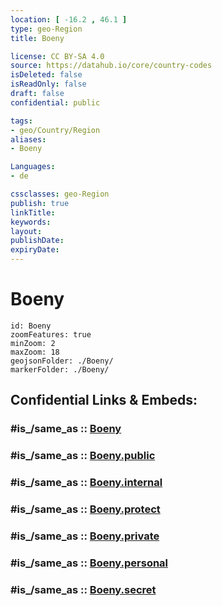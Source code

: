```yaml
---
location: [ -16.2 , 46.1 ] 
type: geo-Region
title: Boeny

license: CC BY-SA 4.0
source: https://datahub.io/core/country-codes
isDeleted: false
isReadOnly: false
draft: false
confidential: public

tags:
- geo/Country/Region
aliases:
- Boeny

Languages:
- de

cssclasses: geo-Region
publish: true
linkTitle: 
keywords: 
layout: 
publishDate: 
expiryDate: 
---
```


# Boeny

```leaflet
id: Boeny
zoomFeatures: true 
minZoom: 2 
maxZoom: 18
geojsonFolder: ./Boeny/
markerFolder: ./Boeny/
```


## Confidential Links & Embeds: 

### #is_/same_as :: [Boeny](/_Standards/Earth/Continent/Africa/Africa~East/Madagascar/Provinces~Madagascar/Mahajanga/counties~Mahajanga/Boeny.md) 

### #is_/same_as :: [Boeny.public](/_public/Earth/Continent/Africa/Africa~East/Madagascar/Provinces~Madagascar/Mahajanga/counties~Mahajanga/Boeny.public.md) 

### #is_/same_as :: [Boeny.internal](/_internal/Earth/Continent/Africa/Africa~East/Madagascar/Provinces~Madagascar/Mahajanga/counties~Mahajanga/Boeny.internal.md) 

### #is_/same_as :: [Boeny.protect](/_protect/Earth/Continent/Africa/Africa~East/Madagascar/Provinces~Madagascar/Mahajanga/counties~Mahajanga/Boeny.protect.md) 

### #is_/same_as :: [Boeny.private](/_private/Earth/Continent/Africa/Africa~East/Madagascar/Provinces~Madagascar/Mahajanga/counties~Mahajanga/Boeny.private.md) 

### #is_/same_as :: [Boeny.personal](/_personal/Earth/Continent/Africa/Africa~East/Madagascar/Provinces~Madagascar/Mahajanga/counties~Mahajanga/Boeny.personal.md) 

### #is_/same_as :: [Boeny.secret](/_secret/Earth/Continent/Africa/Africa~East/Madagascar/Provinces~Madagascar/Mahajanga/counties~Mahajanga/Boeny.secret.md)

